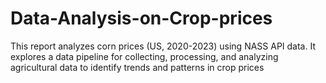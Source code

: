 # Data-Analysis-on-Crop-prices
This report analyzes corn prices (US, 2020-2023) using NASS API data. It explores a data pipeline for collecting, processing, and analyzing agricultural data to identify trends and patterns in crop prices
